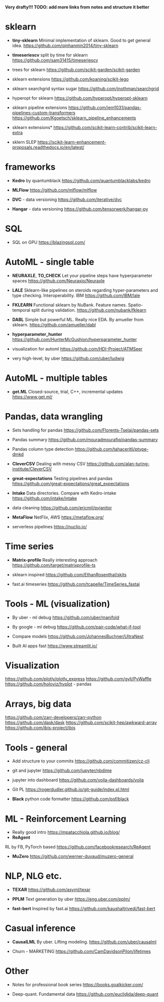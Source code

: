 **Very drafty!!! TODO: add more links from notes and structure it better**

# sklearn
* **tiny-sklearn**
Minimal implementation of sklearn. Good to get general idea.
https://github.com/qinhanmin2014/tiny-sklearn

* **timeseriescv**
split by time for sklearn
https://github.com/sam31415/timeseriescv

* trees for sklearn
https://github.com/scikit-garden/scikit-garden

* sklearn extensions
https://github.com/koaning/scikit-lego

* sklearn searchgrid syntax sugar
https://github.com/jnothman/searchgrid

* hyperopt for sklearn
https://github.com/hyperopt/hyperopt-sklearn

* sklearn pipeline extensions
https://github.com/jem1031/pandas-pipelines-custom-transformers
https://github.com/Kgoetsch/sklearn_pipeline_enhancements

* sklearn extensions*
https://github.com/scikit-learn-contrib/scikit-learn-extra

* sklern SLEP
https://scikit-learn-enhancement-proposals.readthedocs.io/en/latest/


# frameworks
* **Kedro**
by quantumblack
https://github.com/quantumblacklabs/kedro

* **MLFlow**
https://github.com/mlflow/mlflow

* **DVC** - data versioning
https://github.com/iterative/dvc

* **Hangar** - data versioning
https://github.com/tensorwerk/hangar-py


# SQL
* SQL on GPU
https://blazingsql.com/


# AutoML - single table
* **NEURAXLE**, **TO_CHECK** 
Let your pipeline steps have hyperparameter spaces
https://github.com/Neuraxio/Neuraxle

* **LALE** 
Sklearn-like pipelines on steroids regarding hyper-parameters and type checking. Interoperability. IBM
https://github.com/IBM/lale

* **FKLEARN** 
Functional sklearn by NuBank. Feature names. Spatio-temporal split during validation.
https://github.com/nubank/fklearn

* **DABL**
Simple but powerful ML. Really nice EDA. By amueller from sklearn.
https://github.com/amueller/dabl

* **hyperparameter_hunter**
https://github.com/HunterMcGushion/hyperparameter_hunter

* visualization for automl
https://github.com/HDI-Project/ATMSeer

* very high-level, by uber
https://github.com/uber/ludwig


# AutoML - multiple tables
* **get.ML**
Closed-source, trial, C++, incremental updates
https://www.get.ml/



# Pandas, data wrangling
* Sets handling for pandas
https://github.com/Florents-Tselai/pandas-sets

* Pandas summary
https://github.com/mouradmourafiq/pandas-summary

* Pandas column type detection
https://github.com/tahaceritli/ptype-dmkd

* **CleverCSV** 
Dealing with messy CSV
https://github.com/alan-turing-institute/CleverCSV

* **great-expectations**
Testing pipelines and pandas
https://github.com/great-expectations/great_expectations

* **Intake**
Data directories. Compare with Kedro-intake
https://github.com/intake/intake

* data cleaning
https://github.com/ericmjl/pyjanitor

* **MetaFlow**
NetFlix, AWS
https://metaflow.org/

* serverless pipelines
https://nuclio.io/

# Time series
* **Matrix-profile**
Really interesting approach
https://github.com/target/matrixprofile-ts

* sklearn inspired
https://github.com/EthanRosenthal/skits

* fast.ai timeseries
https://github.com/tcapelle/TimeSeries_fastai

# Tools - ML (visualization)
* By uber - ml debug
https://github.com/uber/manifold

* By google - ml debug
https://github.com/pair-code/what-if-tool

* Compare models
https://github.com/JohannesBuchner/UltraNest

* Built AI apps fast
https://www.streamlit.io/

# Visualization
https://github.com/plotly/plotly_express
https://github.com/gyli/PyWaffle
https://github.com/holoviz/hvplot - pandas

# Arrays, big data
https://github.com/zarr-developers/zarr-python
https://github.com/dask/dask
https://github.com/scikit-hep/awkward-array
https://github.com/ibis-project/ibis

# Tools - general
* Add structure to your commits
https://github.com/commitizen/cz-cli

* git and jupyter
https://github.com/jupyter/nbdime

* jupyter into dashboard
https://github.com/voila-dashboards/voila

* Git PL
https://rogerdudler.github.io/git-guide/index.pl.html

* **Black** python code formatter
https://github.com/psf/black


# ML - Reinforcement Learning
* Really good intro 
https://mpatacchiola.github.io/blog/
* **ReAgent**

RL by FB, PyTorch based
https://github.com/facebookresearch/ReAgent

* **MuZero**
https://github.com/werner-duvaud/muzero-general

# NLP, NLG etc.
* **TEXAR**
https://github.com/asyml/texar

* **PPLM** 
Text generation by uber
https://eng.uber.com/pplm/

* **fast-bert**
Inspired by fast.ai
https://github.com/kaushaltrivedi/fast-bert

# Casual inference
* **CausalLML**
By uber. Lifting modeling.
https://github.com/uber/causalml

* Churn - MARKETING
https://github.com/CamDavidsonPilon/lifetimes

# Other
* Notes for professional book series
https://books.goalkicker.com/

* Deep-quant. Fundamental data 
https://github.com/euclidjda/deep-quant



